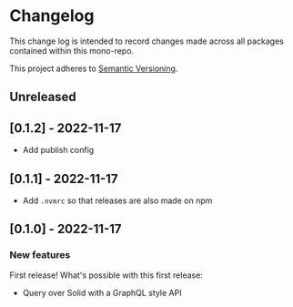 # Changelog

This change log is intended to record changes made across all packages contained
within this mono-repo.

This project adheres to [Semantic Versioning](http://semver.org/spec/v2.0.0.html).

## Unreleased

## [0.1.2] - 2022-11-17

- Add publish config

## [0.1.1] - 2022-11-17

- Add `.nvmrc` so that releases are also made on npm

## [0.1.0] - 2022-11-17

### New features

First release! What's possible with this first release:

- Query over Solid with a GraphQL style API
